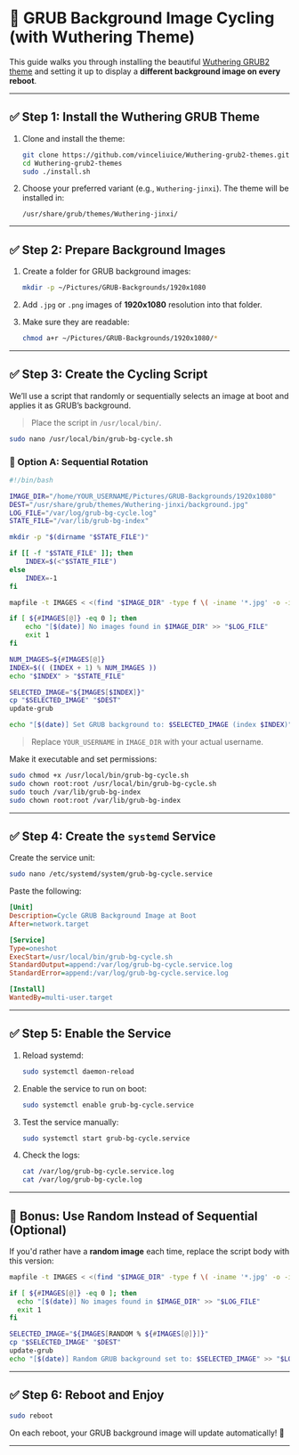 🎨 GRUB Background Image Cycling (with Wuthering Theme)
=======================================================

This guide walks you through installing the beautiful [Wuthering GRUB2 theme](https://github.com/vinceliuice/Wuthering-grub2-themes) and setting it up to display a **different background image on every reboot**.

* * *

✅ Step 1: Install the Wuthering GRUB Theme
------------------------------------------

1. Clone and install the theme:
    
    ```bash
    git clone https://github.com/vinceliuice/Wuthering-grub2-themes.git
    cd Wuthering-grub2-themes
    sudo ./install.sh
    ```
    
2. Choose your preferred variant (e.g., `Wuthering-jinxi`). The theme will be installed in:
    
    ```
    /usr/share/grub/themes/Wuthering-jinxi/
    ```
    

* * *

✅ Step 2: Prepare Background Images
-----------------------------------

1. Create a folder for GRUB background images:
    
    ```bash
    mkdir -p ~/Pictures/GRUB-Backgrounds/1920x1080
    ```
    
2. Add `.jpg` or `.png` images of **1920x1080** resolution into that folder.
    
3. Make sure they are readable:
    
    ```bash
    chmod a+r ~/Pictures/GRUB-Backgrounds/1920x1080/*
    ```
    

* * *

✅ Step 3: Create the Cycling Script
-----------------------------------

We’ll use a script that randomly or sequentially selects an image at boot and applies it as GRUB’s background.

> Place the script in `/usr/local/bin/`.

```bash
sudo nano /usr/local/bin/grub-bg-cycle.sh
```

### 🔁 Option A: **Sequential Rotation**

```bash
#!/bin/bash

IMAGE_DIR="/home/YOUR_USERNAME/Pictures/GRUB-Backgrounds/1920x1080"
DEST="/usr/share/grub/themes/Wuthering-jinxi/background.jpg"
LOG_FILE="/var/log/grub-bg-cycle.log"
STATE_FILE="/var/lib/grub-bg-index"

mkdir -p "$(dirname "$STATE_FILE")"

if [[ -f "$STATE_FILE" ]]; then
    INDEX=$(<"$STATE_FILE")
else
    INDEX=-1
fi

mapfile -t IMAGES < <(find "$IMAGE_DIR" -type f \( -iname '*.jpg' -o -iname '*.png' \) | sort)

if [ ${#IMAGES[@]} -eq 0 ]; then
    echo "[$(date)] No images found in $IMAGE_DIR" >> "$LOG_FILE"
    exit 1
fi

NUM_IMAGES=${#IMAGES[@]}
INDEX=$(( (INDEX + 1) % NUM_IMAGES ))
echo "$INDEX" > "$STATE_FILE"

SELECTED_IMAGE="${IMAGES[$INDEX]}"
cp "$SELECTED_IMAGE" "$DEST"
update-grub

echo "[$(date)] Set GRUB background to: $SELECTED_IMAGE (index $INDEX)" >> "$LOG_FILE"
```

> Replace `YOUR_USERNAME` in `IMAGE_DIR` with your actual username.

Make it executable and set permissions:

```bash
sudo chmod +x /usr/local/bin/grub-bg-cycle.sh
sudo chown root:root /usr/local/bin/grub-bg-cycle.sh
sudo touch /var/lib/grub-bg-index
sudo chown root:root /var/lib/grub-bg-index
```

* * *

✅ Step 4: Create the `systemd` Service
--------------------------------------

Create the service unit:

```bash
sudo nano /etc/systemd/system/grub-bg-cycle.service
```

Paste the following:

```ini
[Unit]
Description=Cycle GRUB Background Image at Boot
After=network.target

[Service]
Type=oneshot
ExecStart=/usr/local/bin/grub-bg-cycle.sh
StandardOutput=append:/var/log/grub-bg-cycle.service.log
StandardError=append:/var/log/grub-bg-cycle.service.log

[Install]
WantedBy=multi-user.target
```

* * *

✅ Step 5: Enable the Service
----------------------------

1. Reload systemd:
    
    ```bash
    sudo systemctl daemon-reload
    ```
    
2. Enable the service to run on boot:
    
    ```bash
    sudo systemctl enable grub-bg-cycle.service
    ```
    
3. Test the service manually:
    
    ```bash
    sudo systemctl start grub-bg-cycle.service
    ```
    
4. Check the logs:
    
    ```bash
    cat /var/log/grub-bg-cycle.service.log
    cat /var/log/grub-bg-cycle.log
    ```
    

* * *

🔁 Bonus: Use Random Instead of Sequential (Optional)
-----------------------------------------------------

If you'd rather have a **random image** each time, replace the script body with this version:

```bash
mapfile -t IMAGES < <(find "$IMAGE_DIR" -type f \( -iname '*.jpg' -o -iname '*.png' \))

if [ ${#IMAGES[@]} -eq 0 ]; then
  echo "[$(date)] No images found in $IMAGE_DIR" >> "$LOG_FILE"
  exit 1
fi

SELECTED_IMAGE="${IMAGES[RANDOM % ${#IMAGES[@]}]}"
cp "$SELECTED_IMAGE" "$DEST"
update-grub
echo "[$(date)] Random GRUB background set to: $SELECTED_IMAGE" >> "$LOG_FILE"
```

* * *

✅ Step 6: Reboot and Enjoy
--------------------------

```bash
sudo reboot
```

On each reboot, your GRUB background image will update automatically! 🎉

* * *
